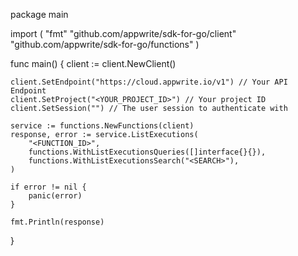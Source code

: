 package main

import (
    "fmt"
    "github.com/appwrite/sdk-for-go/client"
    "github.com/appwrite/sdk-for-go/functions"
)

func main() {
    client := client.NewClient()

    client.SetEndpoint("https://cloud.appwrite.io/v1") // Your API Endpoint
    client.SetProject("<YOUR_PROJECT_ID>") // Your project ID
    client.SetSession("") // The user session to authenticate with

    service := functions.NewFunctions(client)
    response, error := service.ListExecutions(
        "<FUNCTION_ID>",
        functions.WithListExecutionsQueries([]interface{}{}),
        functions.WithListExecutionsSearch("<SEARCH>"),
    )

    if error != nil {
        panic(error)
    }

    fmt.Println(response)
}
